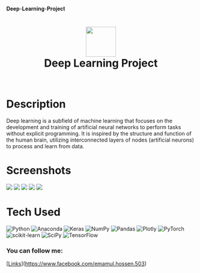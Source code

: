 𝐃𝐞𝐞𝐩-𝐋𝐞𝐚𝐫𝐧𝐢𝐧𝐠-𝐏𝐫𝐨𝐣𝐞𝐜𝐭
<div align="center">
      <h1> <img src="https://media.licdn.com/dms/image/D4D12AQFgegXgaJE7-Q/article-cover_image-shrink_600_2000/0/1670334799332?e=2147483647&v=beta&t=EelAxz-dDPhaHNW2EkIlmbZLBGgqgRJdcyabin8YmFU" width="80px"><br/>Deep Learning Project</h1>
     </div>
<p align="center"> <a href="https://github.com/EmamulHossen" target="_blank"><img alt="" src="https://img.shields.io/badge/Website-EA4C89?style=normal&logo=dribbble&logoColor=white" style="vertical-align:center" /></a> <a href="https://www.facebook.com/emamul.hossen.503" target="_blank"><img alt="" src="https://img.shields.io/badge/Facebook-1877F2?style=normal&logo=facebook&logoColor=white" style="vertical-align:center" /></a> <a href="https://www.linkedin.com/in/emamul-hossen-9a8ab1255/}" target="_blank"><img alt="" src="https://img.shields.io/badge/LinkedIn-0077B5?style=normal&logo=linkedin&logoColor=white" style="vertical-align:center" /></a> </p>

# Description
 Deep learning is a subfield of machine learning that focuses on the development and training of artificial neural networks to perform tasks without explicit programming. It is inspired by the structure and function of the human brain, utilizing interconnected layers of nodes (artificial neurons) to process and learn from data.

# Screenshots
 <img src="https://viso.ai/wp-content/uploads/2021/10/vgg-neural-network-architecture.png"> <img src="#"> <img src="#"> <img src="#"> <img src="#">
# Tech Used
 ![Python](https://img.shields.io/badge/python-3670A0?style=for-the-badge&logo=python&logoColor=ffdd54) ![Anaconda](https://img.shields.io/badge/Anaconda-%2344A833.svg?style=for-the-badge&logo=anaconda&logoColor=white) ![Keras](https://img.shields.io/badge/Keras-%23D00000.svg?style=for-the-badge&logo=Keras&logoColor=white) ![NumPy](https://img.shields.io/badge/numpy-%23013243.svg?style=for-the-badge&logo=numpy&logoColor=white) ![Pandas](https://img.shields.io/badge/pandas-%23150458.svg?style=for-the-badge&logo=pandas&logoColor=white) ![Plotly](https://img.shields.io/badge/Plotly-%233F4F75.svg?style=for-the-badge&logo=plotly&logoColor=white) ![PyTorch](https://img.shields.io/badge/PyTorch-%23EE4C2C.svg?style=for-the-badge&logo=PyTorch&logoColor=white) ![scikit-learn](https://img.shields.io/badge/scikit--learn-%23F7931E.svg?style=for-the-badge&logo=scikit-learn&logoColor=white) ![SciPy](https://img.shields.io/badge/SciPy-%230C55A5.svg?style=for-the-badge&logo=scipy&logoColor=%white) ![TensorFlow](https://img.shields.io/badge/TensorFlow-%23FF6F00.svg?style=for-the-badge&logo=TensorFlow&logoColor=white)
      
### You can follow me:
[[Links](https://itsvg.in)](https://www.facebook.com/emamul.hossen.503)
 
    
